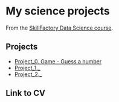 # My science projects

From the [SkillFactory Data Science course](hhtp://skillfactory.ru/data-scientist).

## Projects

* [Project_0. Game - Guess a number]()
* [Project_1._](_)
* [Project_2._](_)

## Link to CV
